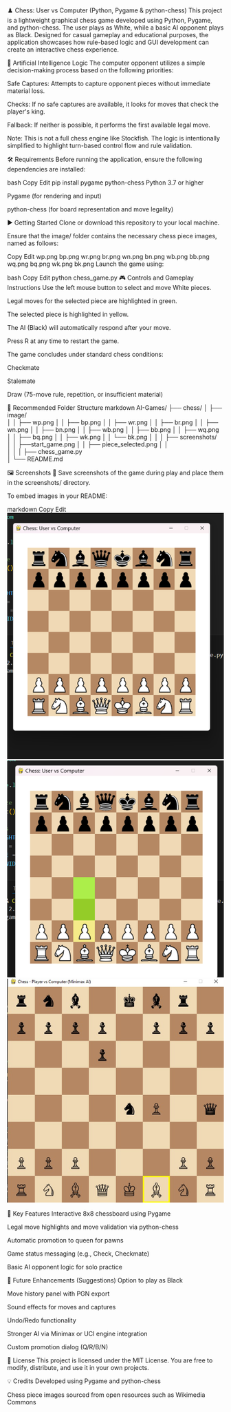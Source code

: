 ♟️ Chess: User vs Computer (Python, Pygame & python-chess)
This project is a lightweight graphical chess game developed using Python, Pygame, and python-chess. The user plays as White, while a basic AI opponent plays as Black. Designed for casual gameplay and educational purposes, the application showcases how rule-based logic and GUI development can create an interactive chess experience.

🧠 Artificial Intelligence Logic
The computer opponent utilizes a simple decision-making process based on the following priorities:

Safe Captures: Attempts to capture opponent pieces without immediate material loss.

Checks: If no safe captures are available, it looks for moves that check the player's king.

Fallback: If neither is possible, it performs the first available legal move.

Note: This is not a full chess engine like Stockfish. The logic is intentionally simplified to highlight turn-based control flow and rule validation.

🛠️ Requirements
Before running the application, ensure the following dependencies are installed:

bash
Copy
Edit
pip install pygame python-chess
Python 3.7 or higher

Pygame (for rendering and input)

python-chess (for board representation and move legality)

▶️ Getting Started
Clone or download this repository to your local machine.

Ensure that the image/ folder contains the necessary chess piece images, named as follows:

Copy
Edit
wp.png  bp.png
wr.png  br.png
wn.png  bn.png
wb.png  bb.png
wq.png  bq.png
wk.png  bk.png
Launch the game using:

bash
Copy
Edit
python chess_game.py
🎮 Controls and Gameplay Instructions
Use the left mouse button to select and move White pieces.

Legal moves for the selected piece are highlighted in green.

The selected piece is highlighted in yellow.

The AI (Black) will automatically respond after your move.

Press R at any time to restart the game.

The game concludes under standard chess conditions:

Checkmate

Stalemate

Draw (75-move rule, repetition, or insufficient material)

📁 Recommended Folder Structure
markdown
AI-Games/
├── chess/
│   ├── image/                  
│   │   ├── wp.png
│   │   ├── bp.png
│   │   ├── wr.png
│   │   ├── br.png
│   │   ├── wn.png
│   │   ├── bn.png
│   │   ├── wb.png
│   │   ├── bb.png
│   │   ├── wq.png
│   │   ├── bq.png
│   │   ├── wk.png
│   │   └── bk.png
│   │
│   ├── screenshots/         
│   │   ├──start_game.png
│   │   ├── piece_selected.png
│   │   
│   │
│   ├── chess_game.py          
│   └── README.md              

🖼️ Screenshots
📸 Save screenshots of the game during play and place them in the screenshots/ directory.

To embed images in your README:

markdown
Copy
Edit
![start_game](./screenshots/start_game.png)
![piece_selected](./screenshots/piece_selected.png)
![checkmate_white](./screenshots/checkmate_white.png)

🚀 Key Features
Interactive 8x8 chessboard using Pygame

Legal move highlights and move validation via python-chess

Automatic promotion to queen for pawns

Game status messaging (e.g., Check, Checkmate)

Basic AI opponent logic for solo practice

🔮 Future Enhancements (Suggestions)
Option to play as Black

Move history panel with PGN export

Sound effects for moves and captures

Undo/Redo functionality

Stronger AI via Minimax or UCI engine integration

Custom promotion dialog (Q/R/B/N)

📜 License
This project is licensed under the MIT License. You are free to modify, distribute, and use it in your own projects.

💡 Credits
Developed using Pygame and python-chess

Chess piece images sourced from open resources such as Wikimedia Commons

